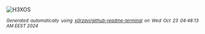 <div align="justify">
<picture>
    <source media="(prefers-color-scheme: dark)" srcset="https://i.ibb.co/LnM2M9w/output-gif.gif">
    <source media="(prefers-color-scheme: light)" srcset="https://i.ibb.co/LnM2M9w/output-gif.gif">
    <img alt="H3XOS" src="https://i.ibb.co/LnM2M9w/output-gif.gif">
</picture>

<sub><i>Generated automatically using [x0rzavi/github-readme-terminal](https://github.com/x0rzavi/github-readme-terminal) on Wed Oct 23 04:48:13 AM EEST 2024</i></sub>
</div>
